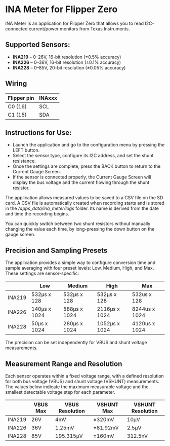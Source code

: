 # INA Meter for Flipper Zero

INA Meter is an application for Flipper Zero that allows you to read I2C-connected current/power monitors from Texas Instruments.

## Supported Sensors:

- **INA219** – 0–26V, 16-bit resolution (±0.5% accuracy)
- **INA226** – 0–36V, 16-bit resolution (±0.1% accuracy)
- **INA228** – 0–85V, 20-bit resolution (±0.05% accuracy)

## Wiring

| Flipper pin  | INAxxx |
| ------------ | ------ |
| C0 (16)      | SCL    |
| C1 (15)      | SDA    |

## Instructions for Use:

- Launch the application and go to the configuration menu by pressing the LEFT button.
- Select the sensor type, configure its I2C address, and set the shunt resistance.
- Once the settings are complete, press the BACK button to return to the Current Gauge Screen.
- If the sensor is connected properly, the Current Gauge Screen will display the bus voltage and the current flowing through the shunt resistor.

The application allows measured values to be saved to a CSV file on the SD card. A CSV file is automatically created when recording starts and is stored in the */apps_data/ina_meter/logs* folder. Its name is derived from the date and time the recording begins.

You can quickly switch between two shunt resistors without manually changing the value each time, by long-pressing the down button on the gauge screen.

## Precision and Sampling Presets

The application provides a simple way to configure conversion time and sample averaging with four preset levels: Low, Medium, High, and Max. These settings are sensor-specific:

|              | Low       | Medium   | High     |  Max   |
| ------------ | --------- | -------- | -------- |--------|
| INA219       | 532μs x 128    | 532μs x 128    | 532μs x 128  | 532us x 128  |
| INA226       | 140μs x 1024    | 588μs x 1024  | 2116μs x 1024  | 8244us x 1024 |
| INA228       | 50μs x 1024    | 280μs x 1024  | 1052μs x 1024  | 4120us x 1024 |

The precision can be set independently for VBUS and shunt voltage measurements.

## Measurement Range and Resolution

Each sensor operates within a fixed voltage range, with a defined resolution for both bus voltage (VBUS) and shunt voltage (VSHUNT) measurements. The values below indicate the maximum measurable voltage and the smallest detectable voltage step for each parameter.

|              | VBUS Max  | VBUS Resolution | VSHUNT Max | VSHUNT Resolution |
| ------------ | --------- | --------- | --------- | --------- |
| INA219       | 26V       | 4mV       | ±320mV    | 10μV      |
| INA226       | 36V       | 1.25mV    | ±81.92mV  | 2.5μV     |
| INA228       | 85V       | 195.315μV | ±160mV    | 312.5nV   |










